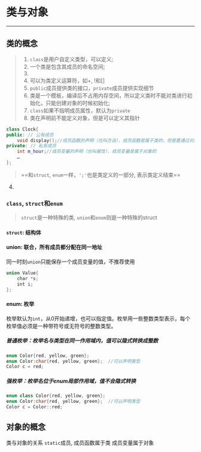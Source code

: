 # 类与对象
---
## 类的概念

> 1. `class`是用户自定义类型，可以定义;
> 2. 一个类是包含其成员的命名空间;
> 3. 
> 3. 可以为类定义运算符，如+, !和[]
> 4. `public`成员提供类的接口，`private`成员提供实现细节
> 5. 类是一个模板，编译后不占用内存空间，所以定义类时不能对类进行初始化，只能创建对象的时候初始化;
> 6. `class`如果不指明成员属性，默认为`private`
> 7. 类在声明前不能定义对象，但是可以定义其指针


```cpp
class Clock{
public: // 公有成员
    void display();//成员函数的声明（也叫方法），成员函数是属于类的，但是要通过对象来调用
private: // 私有成员
    int m_hour;//成员变量的声明（也叫属性），成员变量是属于对象的
    …
};
```
> ==和`struct`, `enum`一样，`';'`也是类定义的一部分, 表示类定义结束==


4. 

### `class`, `struct`和`enum`
> `struct`是一种特殊的类, `union`和`enum`则是一种特殊的struct
#### `struct`: 结构体

#### union: 联合，所有成员都分配在同一地址
同一时刻`union`只能保存一个成员变量的值，不推荐使用
```cpp
union Value{
    char *s;
    int i;
};
```
#### enum: 枚举
枚举默认为`int`，从0开始递增，也可以指定值。枚举用一些整数类型表示，每个枚举值必须是一种带符号或无符号的整数类型。
##### 普通枚举：枚举名与类型在同一作用域内，值可以隐式转换成整数
    
```cpp
enum Color{red, yellow, green};
enum Color:char{red, yellow, green};  //可以声明类型
Color c = red;
```    
##### 强枚举：枚举名位于enum局部作用域，值不会隐式转换
    
```cpp
enum class Color{red, yellow, green};
enum Color:char{red, yellow, green};  //可以声明类型
Color c = Color::red;
```
## 对象的概念
类与对象的关系
`static`成员, 成员函数属于类
成员变量属于对象
